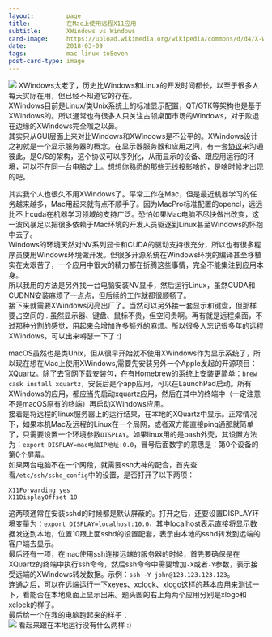 ```yaml
---
layout:         page
title:          在Mac上使用远程X11应用
subtitle:       XWindows vs Windows
card-image:     https://upload.wikimedia.org/wikipedia/commons/d/d4/X-Window-System.png
date:           2018-03-09
tags:           mac linux toSeven
post-card-type: image
---
```

![](https://upload.wikimedia.org/wikipedia/commons/d/d4/X-Window-System.png)
XWindows太老了，历史比Windows和Linux的开发时间都长，以至于很多人每天实际在用，但已经不知道它的存在。  
XWindows目前是Linux/类Unix系统上的标准显示配置，QT/GTK等架构也是基于XWindows的。所以通常也有很多人只关注占领桌面市场的Windows，对于败退在边缘的XWindows完全嗤之以鼻。  
其实只从GUI层面上来对比Windows和XWindows是不公平的。XWindows设计之初就是一个显示服务器的概念，在显示器服务器和应用之间，有一套[协议](http://blog.csdn.net/hxh129/article/details/7839963)来沟通彼此，是C/S的架构，这个协议可以序列化，从而显示的设备、跟应用运行的环境，可以不在同一台电脑之上。想想你熟悉的那些无线投影啥的，是啥时候才出现的吧。  

其实我个人也很久不用XWindows了。平常工作在Mac，但是最近机器学习的任务越来越多，Mac用起来就有点不顺手了。因为MacPro标准配置的opencl，远远比不上cuda在机器学习领域的支持广泛。恐怕如果Mac电脑不尽快做出改变，这一波风暴足以把很多依赖于Mac环境的开发人员驱逐到Linux甚至Windows的怀抱中去了。  
Windows的环境天然对NV系列显卡和CUDA的驱动支持很充分，所以也有很多程序员使用Windows环境做开发。但很多开源系统在Windows环境的编译甚至移植实在太艰苦了，一个应用中很大的精力都在折腾这些事情，完全不能集注到应用本身。  
所以我用的方法是另外找一台电脑安装NV显卡，然后运行Linux，虽然CUDA和CUDNN安装麻烦了一点点，但后续的工作就都很顺畅了。  
接下来就需要XWindows闪亮出厂了。当然可以另外接一套显示和键盘，但那样要占空间的...虽然显示器、键盘、鼠标不贵，但空间贵啊。再有就是远程桌面，不过那种分割的感觉，用起来会增加许多额外的麻烦。所以很多人忘记很多年的远程XWindows，可以出来嘚瑟一下了 :)  

macOS虽然也是类Unix，但从很早开始就不使用XWindows作为显示系统了，所以现在想在Mac上使用XWindows,需要先安装另外一个Apple发起的开源项目：[XQuartz](https://www.xquartz.org)。除了去官网下载安装包，在有Homebrew的系统上安装更简单：`brew cask install xquartz`，安装后是个app应用，可以在LaunchPad启动。所有XWindows的应用，都应当先启动xquartz应用，然后在其中的终端中（一定注意不是macOS原有的终端）再启动XWindows应用。  
接着是将远程的linux服务器上的运行结果，在本地的XQuartz中显示。正常情况下，如果本机Mac及远程的Linux在一个局网，或者双方能直接ping通那就简单了，只需要设置一个环境参数`DISPLAY`。如果linux用的是bash外壳，其设置方法为：`export DISPLAY=mac电脑IP地址:0.0`，冒号后面数字的意思是：第0个设备的第0个屏幕。  
如果两台电脑不在一个网段，就需要ssh大神的配合，首先查看`/etc/ssh/sshd_config`中的设置，是否打开了以下两项：  
```
X11Forwarding yes
X11DisplayOffset 10
```
这两项通常在安装sshd的时候都是默认屏蔽的。打开之后，还要设置DISPLAY环境变量为：`export DISPLAY=localhost:10.0`，其中localhost表示直接将显示数据发送到本地，位置10跟上面sshd的设置配套，表示由本地的sshd转发到远端的客户端去显示。  
最后还有一项，在mac使用ssh连接远端的服务器的时候，首先要确保是在XQuartz的终端中执行ssh命令，然后ssh命令中需要增加`-X`或者`-Y`参数，表示接受远端的XWindows转发数据。示例：`ssh -Y john@123.123.123.123`。  
连通之后，可以在远端运行一下xeyes、xclock、xlogo这样的基本应用来测试一下，看能否在本地桌面上显示出来。题头图的右上角两个应用分别是xlogo和xclock的样子。  
最后给一个在我的电脑跑起来的样子：  
![](http://p1avd6u2z.bkt.clouddn.com/201803/09/dnn_face_reg.png)
看起来跟在本地运行没有什么两样 :)  


  
